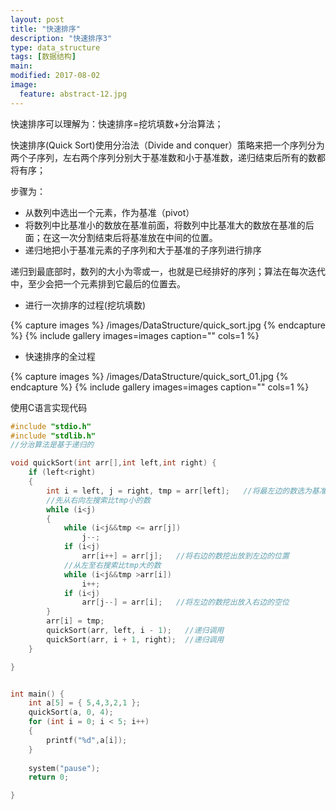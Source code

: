 ```yaml
---
layout: post
title: "快速排序"
description: "快速排序3"
type: data_structure
tags: [数据结构]
main: 
modified: 2017-08-02
image:
  feature: abstract-12.jpg
---
```


快速排序可以理解为：快速排序=挖坑填数+分治算法；

快速排序(Quick Sort)使用分治法（Divide and conquer）策略来把一个序列分为两个子序列，左右两个序列分别大于基准数和小于基准数，递归结束后所有的数都将有序；

步骤为：

* 从数列中选出一个元素，作为基准（pivot）
* 将数列中比基准小的数放在基准前面，将数列中比基准大的数放在基准的后面；在这一次分割结束后将基准放在中间的位置。
* 递归地把小于基准元素的子序列和大于基准的子序列进行排序

递归到最底部时，数列的大小为零或一，也就是已经排好的序列；算法在每次迭代中，至少会把一个元素排到它最后的位置去。 


* 进行一次排序的过程(挖坑填数)
  
{% capture images %}
	/images/DataStructure/quick_sort.jpg
{% endcapture %}
{% include gallery images=images caption="" cols=1 %}

* 快速排序的全过程

{% capture images %}
	/images/DataStructure/quick_sort_01.jpg
{% endcapture %}
{% include gallery images=images caption="" cols=1 %}

使用C语言实现代码

```c
#include "stdio.h"
#include "stdlib.h"
//分治算法是基于递归的

void quickSort(int arr[],int left,int right) {
	if (left<right)
	{
		int i = left, j = right, tmp = arr[left];   //将最左边的数选为基准数字
		//先从右向左搜索比tmp小的数
		while (i<j)
		{
			while (i<j&&tmp <= arr[j])
				j--;
			if (i<j)
				arr[i++] = arr[j];   //将右边的数挖出放到左边的位置
			//从左至右搜索比tmp大的数
			while (i<j&&tmp >arr[i])
				i++;
			if (i<j)
				arr[j--] = arr[i];   //将左边的数挖出放入右边的空位
		}
		arr[i] = tmp;     
		quickSort(arr, left, i - 1);   //递归调用
		quickSort(arr, i + 1, right);  //递归调用
	}

}


int main() {
	int a[5] = { 5,4,3,2,1 };
	quickSort(a, 0, 4);
	for (int i = 0; i < 5; i++)
	{
		printf("%d",a[i]);
	}
		
	system("pause");
	return 0;

}

```